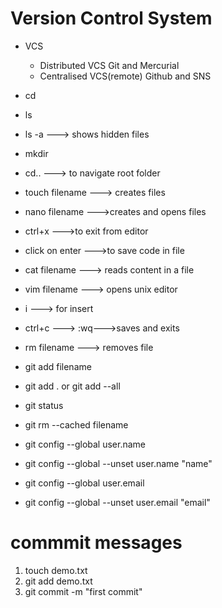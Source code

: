 Version Control System
==============================
+ VCS
	+ Distributed VCS
		Git and Mercurial
	+ Centralised VCS(remote)
		Github and SNS

+ cd
+ ls
+ ls -a ---> shows hidden files
+ mkdir
+ cd.. ---> to navigate root folder
+ touch filename ---> creates files
+ nano filename --->creates and opens files
+ ctrl+x --->to exit from editor
+ click on enter --->to save code in file
+ cat filename ---> reads content in a file
+ vim filename ---> opens unix editor
+ i ---> for insert
+ ctrl+c ---> :wq--->saves and exits
+ rm filename ---> removes file
+ git add filename
+ git add . or git add --all
+ git status
+  git rm --cached filename
+  git config --global user.name
+  git config --global  --unset user.name "name"
+  git config --global user.email
+ git config --global --unset user.email "email"


commmit messages
=============================
1. touch demo.txt
2. git add demo.txt
3. git commit -m "first commit"
 
